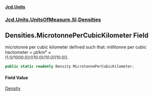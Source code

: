 #### [Jcd.Units](index.md 'index')
### [Jcd.Units.UnitsOfMeasure.SI](Jcd.Units.UnitsOfMeasure.SI.md 'Jcd.Units.UnitsOfMeasure.SI').[Densities](Densities.md 'Jcd.Units.UnitsOfMeasure.SI.Densities')

## Densities.MicrotonnePerCubicKilometer Field

microtonne per cubic kilometer defined such that: millitonne per cubic hectometer = μt/km³ ×  
(1.0/1000.0)/((10.0)*(10.0)*(10.0)).

```csharp
public static readonly Density MicrotonnePerCubicKilometer;
```

#### Field Value
[Density](Density.md 'Jcd.Units.UnitTypes.Density')
